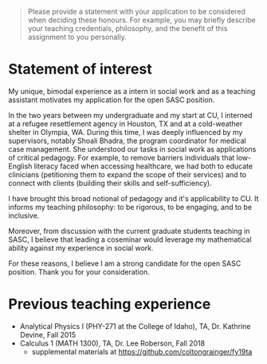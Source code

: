 > Please provide a statement with your application to be considered when deciding these honours.  For example, you may briefly describe your teaching credentials, philosophy, and the benefit of this assignment to you personally.

# Statement of interest

My unique, bimodal experience as a intern in social work and as a teaching assistant motivates my application for the open SASC position. 

In the two years between my undergraduate and my start at CU, I interned at a refugee resettlement agency in Houston, TX and at a cold-weather shelter in Olympia, WA. During this time, I was deeply influenced by my supervisors, notably Shoali Bhadra, the program coordinator for medical case management. She understood our tasks in social work as applications of critical pedagogy. For example, to remove barriers individuals that low-English literacy faced when accessing healthcare, we had both to educate clinicians (petitioning them to expand the scope of their services) and to connect with clients (building their skills and self-sufficiency). 

I have brought this broad notional of pedagogy and it's applicability to CU. It informs my teaching philosophy: to be rigorous, to be engaging, and to be inclusive.

Moreover, from discussion with the current graduate students teaching in SASC, I believe that leading a coseminar would leverage my mathematical ability against my experience in social work. 

For these reasons, I believe I am a strong candidate for the open SASC position. Thank you for your consideration.

# Previous teaching experience

- Analytical Physics I (PHY-271 at the College of Idaho), TA, Dr. Kathrine Devine, Fall 2015
- Calculus 1 (MATH 1300), TA, Dr. Lee Roberson, Fall 2018
    - supplemental materials at <https://github.com/coltongrainger/fy19ta>
